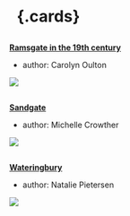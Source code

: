 <param ve-config 
       title="Places R-Z"
       banner="/images/banners/19c.jpg"
       layout="index">

# &nbsp; {.cards}

##
**[Ramsgate in the 19th century](/19c/19c-ramsgate/)**

- author: Carolyn Oulton

![](https://iiif-presentation.juncture-digital.org/thumbnail?url=https://stor.artstor.org/stor/274fbd10-415b-4fb3-8a79-3ebaac90a101)

##
**[Sandgate](/placesqz/sandgate-overview)**

- author: Michelle Crowther

![](https://iiif-presentation.juncture-digital.org/thumbnail?url=https://stor.artstor.org/stor/ea765a89-16c2-4c5c-8860-b0bc08f507d9)

##
**[Wateringbury](/placesqz/wateringbury-overview)**

- author: Natalie Pietersen

![](https://iiif-presentation.juncture-digital.org/thumbnail?url=https://stor.artstor.org/stor/70056d92-7406-48ec-a8e5-060c6bcf584d)
